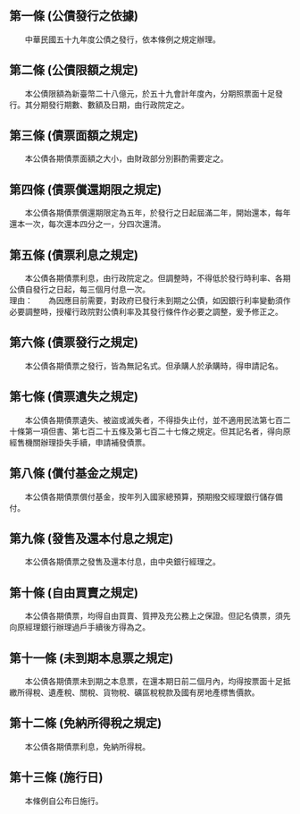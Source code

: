 第一條 (公債發行之依據)
-----------------------
　　中華民國五十九年度公債之發行，依本條例之規定辦理。  


第二條 (公債限額之規定)
-----------------------
　　本公債限額為新臺幣二十八億元，於五十九會計年度內，分期照票面十足發行。其分期發行期數、數額及日期，由行政院定之。  


第三條 (債票面額之規定)
-----------------------
　　本公債各期債票面額之大小，由財政部分別斟酌需要定之。  


第四條 (債票償還期限之規定)
---------------------------
　　本公債各期債票償還期限定為五年，於發行之日起屆滿二年，開始還本，每年還本一次，每次還本四分之一，分四次還清。  


第五條 (債票利息之規定)
-----------------------
　　本公債各期債票利息，由行政院定之。但調整時，不得低於發行時利率、各期公債自發行之日起，每三個月付息一次。  
理由：　　為因應目前需要，對政府已發行未到期之公債，如因銀行利率變動須作必要調整時，授權行政院對公債利率及其發行條件作必要之調整，爰予修正之。

第六條 (債票發行之規定)
-----------------------
　　本公債各期債票之發行，皆為無記名式。但承購人於承購時，得申請記名。  


第七條 (債票遺失之規定)
-----------------------
　　本公債各期債票遺失、被盜或滅失者，不得掛失止付，並不適用民法第七百二十條第一項但書、第七百二十五條及第七百二十七條之規定。但其記名者，得向原經售機關辦理掛失手續，申請補發債票。  


第八條 (償付基金之規定)
-----------------------
　　本公債各期債票償付基金，按年列入國家總預算，預期撥交經理銀行儲存備付。  


第九條 (發售及還本付息之規定)
-----------------------------
　　本公債各期債票之發售及還本付息，由中央銀行經理之。  


第十條 (自由買賣之規定)
-----------------------
　　本公債各期債票，均得自由買賣、質押及充公務上之保證。但記名債票，須先向原經理銀行辦理過戶手續後方得為之。  


第十一條 (未到期本息票之規定)
-----------------------------
　　本公債各期債票未到期之本息票，在還本期日前二個月內，均得按票面十足抵繳所得稅、遺產稅、關稅、貨物稅、礦區稅稅款及國有房地產標售價款。  


第十二條 (免納所得稅之規定)
---------------------------
　　本公債各期債票利息，免納所得稅。  


第十三條 (施行日)
-----------------
　　本條例自公布日施行。